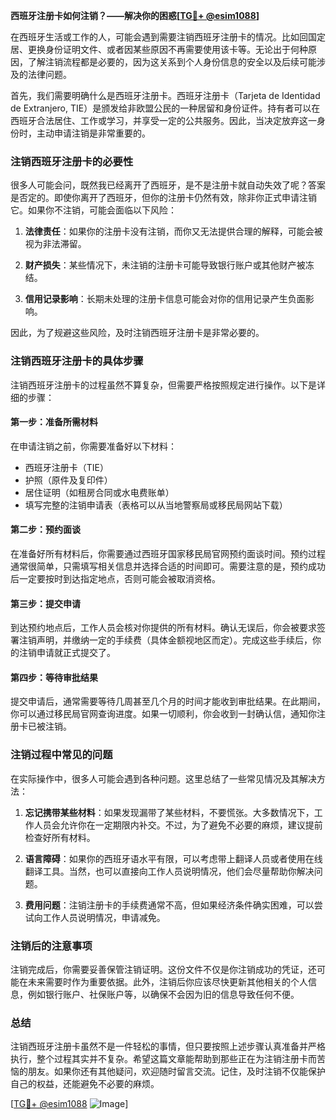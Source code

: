 **西班牙注册卡如何注销？——解决你的困惑[[TG💪+ @esim1088](https://t.me/s/esim1088)]**

在西班牙生活或工作的人，可能会遇到需要注销西班牙注册卡的情况。比如回国定居、更换身份证明文件、或者因某些原因不再需要使用该卡等。无论出于何种原因，了解注销流程都是必要的，因为这关系到个人身份信息的安全以及后续可能涉及的法律问题。

首先，我们需要明确什么是西班牙注册卡。西班牙注册卡（Tarjeta de Identidad de Extranjero, TIE）是颁发给非欧盟公民的一种居留和身份证件。持有者可以在西班牙合法居住、工作或学习，并享受一定的公共服务。因此，当决定放弃这一身份时，主动申请注销是非常重要的。

### 注销西班牙注册卡的必要性

很多人可能会问，既然我已经离开了西班牙，是不是注册卡就自动失效了呢？答案是否定的。即使你离开了西班牙，但你的注册卡仍然有效，除非你正式申请注销它。如果你不注销，可能会面临以下风险：

1. **法律责任**：如果你的注册卡没有注销，而你又无法提供合理的解释，可能会被视为非法滞留。
   
2. **财产损失**：某些情况下，未注销的注册卡可能导致银行账户或其他财产被冻结。
   
3. **信用记录影响**：长期未处理的注册卡信息可能会对你的信用记录产生负面影响。

因此，为了规避这些风险，及时注销西班牙注册卡是非常必要的。

### 注销西班牙注册卡的具体步骤

注销西班牙注册卡的过程虽然不算复杂，但需要严格按照规定进行操作。以下是详细的步骤：

#### 第一步：准备所需材料

在申请注销之前，你需要准备好以下材料：
- 西班牙注册卡（TIE）
- 护照（原件及复印件）
- 居住证明（如租房合同或水电费账单）
- 填写完整的注销申请表（表格可以从当地警察局或移民局网站下载）

#### 第二步：预约面谈

在准备好所有材料后，你需要通过西班牙国家移民局官网预约面谈时间。预约过程通常很简单，只需填写相关信息并选择合适的时间即可。需要注意的是，预约成功后一定要按时到达指定地点，否则可能会被取消资格。

#### 第三步：提交申请

到达预约地点后，工作人员会核对你提供的所有材料。确认无误后，你会被要求签署注销声明，并缴纳一定的手续费（具体金额视地区而定）。完成这些手续后，你的注销申请就正式提交了。

#### 第四步：等待审批结果

提交申请后，通常需要等待几周甚至几个月的时间才能收到审批结果。在此期间，你可以通过移民局官网查询进度。如果一切顺利，你会收到一封确认信，通知你注册卡已被注销。

### 注销过程中常见的问题

在实际操作中，很多人可能会遇到各种问题。这里总结了一些常见情况及其解决方法：

1. **忘记携带某些材料**：如果发现漏带了某些材料，不要慌张。大多数情况下，工作人员会允许你在一定期限内补交。不过，为了避免不必要的麻烦，建议提前检查好所有材料。

2. **语言障碍**：如果你的西班牙语水平有限，可以考虑带上翻译人员或者使用在线翻译工具。当然，也可以直接向工作人员说明情况，他们会尽量帮助你解决问题。

3. **费用问题**：注销注册卡的手续费通常不高，但如果经济条件确实困难，可以尝试向工作人员说明情况，申请减免。

### 注销后的注意事项

注销完成后，你需要妥善保管注销证明。这份文件不仅是你注销成功的凭证，还可能在未来需要时作为重要依据。此外，注销后你应该尽快更新其他相关的个人信息，例如银行账户、社保账户等，以确保不会因为旧的信息导致任何不便。

### 总结

注销西班牙注册卡虽然不是一件轻松的事情，但只要按照上述步骤认真准备并严格执行，整个过程其实并不复杂。希望这篇文章能帮助到那些正在为注销注册卡而苦恼的朋友。如果你还有其他疑问，欢迎随时留言交流。记住，及时注销不仅能保护自己的权益，还能避免不必要的麻烦。

[[TG💪+ @esim1088](https://t.me/s/esim1088) ![Image](https://i.postimg.cc/4NQfJmqS/Snipaste-2025-05-13-00-14-12.png)]